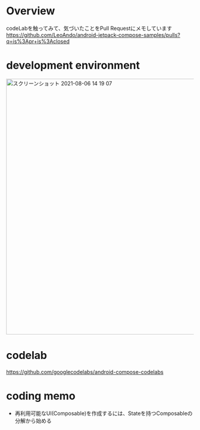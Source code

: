 # Overview
codeLabを触ってみて、気づいたことをPull Requestにメモしています<br>
https://github.com/LeoAndo/android-jetpack-compose-samples/pulls?q=is%3Apr+is%3Aclosed<br>


# development environment

<img width="686" alt="スクリーンショット 2021-08-06 14 19 07" src="https://user-images.githubusercontent.com/16476224/128459807-ee7889cc-9de9-40b5-a077-cbc86b3339a6.png">

# codelab
https://github.com/googlecodelabs/android-compose-codelabs

# coding memo

- 再利用可能なUI(Composable)を作成するには、Stateを持つComposableの分解から始める
